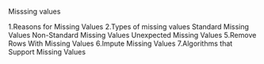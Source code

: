 Misssing values

1.Reasons for Missing Values
2.Types of missing values
     Standard Missing Values
     Non-Standard Missing Values
     Unexpected Missing Values
5.Remove Rows With Missing Values
6.Impute Missing Values
7.Algorithms that Support Missing Values
